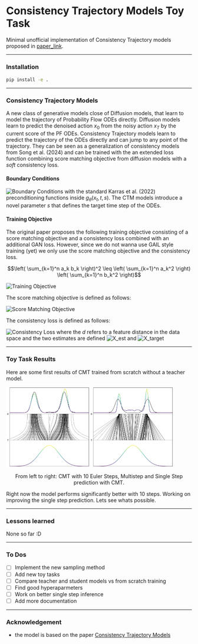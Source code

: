 # Consistency Trajectory Models Toy Task


Minimal unofficial implementation of Consistency Trajectory models proposed in [paper_link](https://openreview.net/attachment?id=ymjI8feDTD&name=pdf).

---

### Installation

```bash
pip install -e .
```

---

### Consistency Trajectory Models

A new class of generative models close of Diffusion models, that learn to model the trajectory of Probability Flow ODEs directly. Diffusion models learn to predict the denoised action $x_0$ from the noisy action $x_T$ by the current score of the PF ODEs. Consistency Trajectory models learn to predict the trajectory of the ODEs directly and can jump to any point of the trajectory. They can be seen as a generalization of consistency models from Song et al. (2024) and can be trained with the an extended loss function combining score matching objective from diffusion models with a _soft_ consistency loss.


#### Boundary Conditions

![Boundary Conditions](https://quicklatex.com/cache3/e9/ql_063cfd6a53d0cc2db965a5efded914e9_l3.png)
with the standard Karras et al. (2022) preconditioning functions inside $g_{\theta}(x_t, t, s)$.
The CTM models introduce a novel parameter $s$ that defines the target time step of the ODEs. 


#### Training Objective

The original paper proposes the following training objective consisting of a score matching objective and a consistency loss combined with an additional GAN loss. 
However, since we do not wanna use GAIL style training (yet) we only use the score matching objective and the consistency loss.

```math
\left( \sum_{k=1}^n a_k b_k \right)^2 \leq \left( \sum_{k=1}^n a_k^2 \right) \left( \sum_{k=1}^n b_k^2 \right)
```

![Training Objective](https://quicklatex.com/latex3.f/ql_2b646f_5c25cd7f9058c9e928f9a70b9f8cf678_l3.png)


The score matching objective is defined as follows:

![Score Matching Objective](https://quicklatex.com/latex3.f/ql_2b646f_5c25cd7f9058c9e928f9a70b9f8cf678_l3.png)

The consistency loss is defined as follows:

![Consistency Loss](https://quicklatex.com/cache3/ea/ql_85df736cf74762caed890207ebb787ea_l3.png)
where the $d$ refers to a feature distance in the data space and the two estimates are defined
![X_est](https://quicklatex.com/cache3/0d/ql_12316b65a84b503821093518c606a70d_l3.png)
and 
![X_target](https://quicklatex.com/cache3/42/ql_8edf2b45943254b44344eec5ac031342_l3.png)


---


### Toy Task Results 

Here are some first results of CMT trained from scratch without a teacher model.


<div style="display:flex">
  <img src="./images/cm_euler_epochs_2000.png" width="45%" />
  <img src="./images/cm_onestep_epochs_2000.png" width="45%" />
</div>
<p style="text-align:center">From left to right: CMT with 10 Euler Steps, Multistep and Single Step prediction with CMT.</p>


Right now the model performs significantly better with 10 steps. Working on improving the single step prediction. Lets see whats possible. 


--- 


### Lessons learned


None so far :D 


---

### To Dos

 - [ ] Implement the new sampling method
 - [ ] Add new toy tasks
 - [ ] Compare teacher and student models vs from scratch training
 - [ ] Find good hyperaparmeters
 - [ ] Work on better single step inference
 - [ ] Add more documentation

---

### Acknowledgement

- the model is based on the paper [Consistency Trajectory Models](https://openreview.net/attachment?id=ymjI8feDTD&name=pdf)
